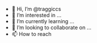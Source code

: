 - 👋 Hi, I’m @traggiccs
- 👀 I’m interested in ...
- 🌱 I’m currently learning ...
- 💞️ I’m looking to collaborate on ...
- 📫 How to reach
<!---
traggiccs/traggiccs is a ✨ special ✨ repository because its `README.md` (this file) appears on your GitHub profile.
You can click the Preview lnk to take a look at your changes.
